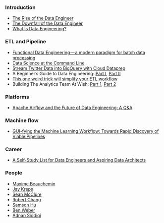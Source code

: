 ### Introduction
- [The Rise of the Data Engineer](https://medium.freecodecamp.org/the-rise-of-the-data-engineer-91be18f1e603)
- [The Downfall of the Data Engineer](https://medium.com/@maximebeauchemin/the-downfall-of-the-data-engineer-5bfb701e5d6b)
- [What is Data Engineering?](https://hackernoon.com/what-is-data-engineering-5334cec027d0)

### ETL and Pipeline

- [Functional Data Engineering — a modern paradigm for batch data processing](https://medium.com/@maximebeauchemin/functional-data-engineering-a-modern-paradigm-for-batch-data-processing-2327ec32c42a)
- [Data Science at the Command Line](https://www.datascienceatthecommandline.com/index.html)
- [Stream Twitter Data into BigQuery with Cloud Dataprep](https://medium.com/google-cloud/stream-twitter-data-into-bigquery-with-cloud-dataprep-73aa8998fcc1)
- A Beginner’s Guide to Data Engineering: [Part I](https://medium.com/@rchang/a-beginners-guide-to-data-engineering-part-i-4227c5c457d7), [Part II](https://medium.com/@rchang/a-beginners-guide-to-data-engineering-part-ii-47c4e7cbda71)
- [This one weird trick will simplify your ETL workflow](https://multithreaded.stitchfix.com/blog/2017/07/06/one-weird-trick/)
- Building The Analytics Team At Wish: [Part 1](https://medium.com/wish-engineering/scaling-analytics-at-wish-619eacb97d16), [Part 2](https://medium.com/wish-engineering/scaling-the-analytics-team-at-wish-part-2-scaling-data-engineering-6bf7fd842dc2)

### Platforms
- [Apache Airflow and the Future of Data Engineering: A Q&A](https://medium.com/the-astronomer-journey/airflow-and-the-future-of-data-engineering-a-q-a-266f68d956a9)

### Machine flow
- [GUI-fying the Machine Learning Workflow: Towards Rapid Discovery of Viable Pipelines](https://towardsdatascience.com/gui-fying-the-machine-learning-workflow-towards-rapid-discovery-of-viable-pipelines-cab2552c909f)

### Career

- [A Self-Study List for Data Engineers and Aspiring Data Architects](https://blog.treasuredata.com/blog/2016/03/15/self-study-list-for-data-engineers-and-aspiring-data-architects/)

### People
- [Maxime Beauchemin](https://github.com/mistercrunch)
- [Jay Kreps](https://www.linkedin.com/in/jaykreps/)
- [Sean McClure](https://towardsdatascience.com/@seanaaron100)
- [Robert Chang]()
- [Samson Hu](https://medium.com/@samson_hu)
- [Ben Weber]()
- [Adnan Siddiqi](https://medium.com/@pknerd)
